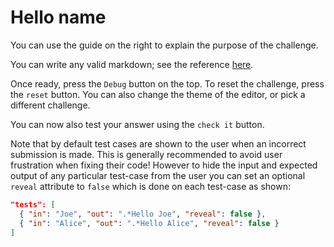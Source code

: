 # Hello name

You can use the guide on the right to explain the purpose of the challenge.

You can write any valid markdown; see the reference [here](https://www.markdownguide.org/basic-syntax/).

Once ready, press the `Debug` button on the top. To reset the challenge, press the `reset` button. You can also change the theme of the editor, or pick a different challenge.

You can now also test your answer using the `check it` button.

Note that by default test cases are shown to the user when an incorrect submission is made. This is generally recommended to avoid user frustration when fixing their code! However to hide the input and expected output of any particular test-case from the user you can set an optional `reveal` attribute to `false` which is done on each test-case as shown:

```json
"tests": [
  { "in": "Joe", "out": ".*Hello Joe", "reveal": false },
  { "in": "Alice", "out": ".*Hello Alice", "reveal": false }
]
```
